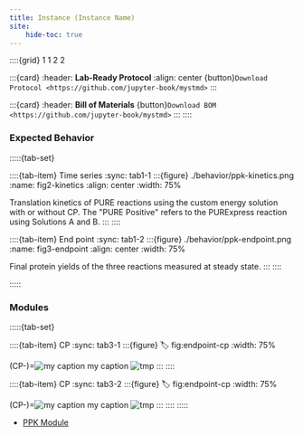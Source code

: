 ```yaml
---
title: Instance (Instance Name)
site:
    hide-toc: true
---
```


::::{grid} 1 1 2 2

:::{card}
:header: **Lab-Ready Protocol**
:align: center
{button}`Download Protocol <https://github.com/jupyter-book/mystmd>`
:::


:::{card}
:header: **Bill of Materials**
{button}`Download BOM <https://github.com/jupyter-book/mystmd>`
:::
::::

### Expected Behavior

:::::{tab-set}

::::{tab-item} Time series
:sync: tab1-1
:::{figure} ./behavior/ppk-kinetics.png
:name: fig2-kinetics
:align: center
:width: 75%

Translation kinetics of PURE reactions using the custom energy solution with or without CP. The "PURE Positive" refers to the PURExpress reaction using Solutions A and B.
:::
::::

::::{tab-item} End point
:sync: tab1-2
:::{figure} ./behavior/ppk-endpoint.png
:name: fig3-endpoint
:align: center
:width: 75%

Final protein yields of the three reactions measured at steady state.
:::
::::

:::::

### Modules

:::::{tab-set}

::::{tab-item} CP
:sync: tab3-1
:::{figure} 
:label: fig:endpoint-cp
:width: 75%

(CP-)=![my caption](./behavior/ppk-endpoint.png)
my caption ![tmp](./behavior/ppk-kinetics.png)
:::
::::

::::{tab-item} CP
:sync: tab3-2
:::{figure} 
:label: fig:endpoint-cp
:width: 75%

(CP-)=![my caption](./behavior/ppk-endpoint.png)
my caption ![tmp](./behavior/ppk-kinetics.png)
:::
::::
:::::

- [PPK Module]()




